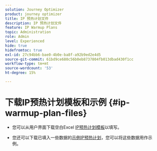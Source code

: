 ```yaml
---
solution: Journey Optimizer
product: journey optimizer
title: IP 预热计划文件
description: IP 预热计划文件
feature: IP Warmup Plans
topic: Administration
role: Admin
level: Experienced
hide: true
hidefromtoc: true
exl-id: 27c94bb6-bae0-4b0e-ba8f-a92b9ed2e4d5
source-git-commit: 61bd9ce680c56b0eb8737804fb013dbad430f1cc
workflow-type: tm+mt
source-wordcount: '53'
ht-degree: 15%

---
```


# 下载IP预热计划模板和示例 {#ip-warmup-plan-files}

<!--
DO NOT MAKE PUBLIC AND DO NOT DELETE
This page is not supposed to be publicly accessible. Its only purpose is to make the referenced IP warmup plan files (template and sample) available from the UI. They should be downloaded from the UI by AJO customers but not from public documentation pages.
-->

* 您可以从用户界面下载空白Excel [IP预热计划模板](assets/IPWarmupPlan-Template.xlsx)以填写。

* 您还可以下载已填入一些数据的[示例IP预热计划](assets/IPWarmupPlan-Sample.xlsx)，您可以将这些数据用作示例。
